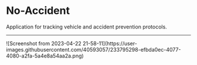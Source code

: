 # No-Accident
Application for tracking vehicle and accident prevention protocols.
<hr>
</hr>
![Screenshot from 2023-04-22 21-58-11](https://user-images.githubusercontent.com/40593057/233795298-efbda0ec-4077-4080-a2fa-5a4e8a54aa2a.png)
